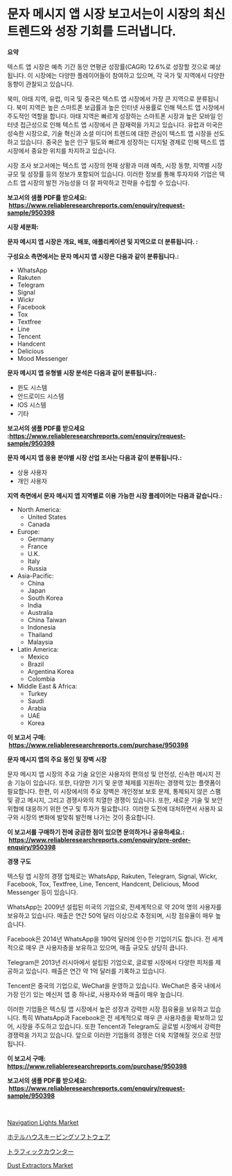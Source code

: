 <p><h1>문자 메시지 앱 시장 보고서는이 시장의 최신 트렌드와 성장 기회를 드러냅니다.</h1></p><p><strong>요약</strong></p>
<p><p>텍스트 앱 시장은 예측 기간 동안 연평균 성장률(CAGR) 12.6%로 성장할 것으로 예상됩니다. 이 시장에는 다양한 플레이어들이 참여하고 있으며, 각 국가 및 지역에서 다양한 동향이 관찰되고 있습니다.</p><p>북미, 아태 지역, 유럽, 미국 및 중국은 텍스트 앱 시장에서 가장 큰 지역으로 분류됩니다. 북미 지역은 높은 스마트폰 보급률과 높은 인터넷 사용률로 인해 텍스트 앱 시장에서 주도적인 역할을 합니다. 아태 지역은 빠르게 성장하는 스마트폰 시장과 높은 모바일 인터넷 접근성으로 인해 텍스트 앱 시장에서 큰 잠재력을 가지고 있습니다. 유럽과 미국은 성숙한 시장으로, 기술 혁신과 소셜 미디어 트렌드에 대한 관심이 텍스트 앱 시장을 선도하고 있습니다. 중국은 높은 인구 밀도와 빠르게 성장하는 디지털 경제로 인해 텍스트 앱 시장에서 중요한 위치를 차지하고 있습니다.</p><p>시장 조사 보고서에는 텍스트 앱 시장의 현재 상황과 미래 예측, 시장 동향, 지역별 시장 규모 및 성장률 등의 정보가 포함되어 있습니다. 이러한 정보를 통해 투자자와 기업은 텍스트 앱 시장의 발전 가능성을 더 잘 파악하고 전략을 수립할 수 있습니다.</p></p>
<p><strong>보고서의 샘플 PDF를 받으세요: &nbsp;<a href="https://www.reliableresearchreports.com/enquiry/request-sample/950398">https://www.reliableresearchreports.com/enquiry/request-sample/950398</a></strong></p>
<p><strong>시장 세분화:</strong></p>
<p><strong> 문자 메시지 앱 시장은 개요, 배포, 애플리케이션 및 지역으로 더 분류됩니다. :</strong></p>
<p><strong>구성요소 측면에서는 문자 메시지 앱 시장은 다음과 같이 분류됩니다.:</strong></p>
<p><ul><li>WhatsApp</li><li>Rakuten</li><li>Telegram</li><li>Signal</li><li>Wickr</li><li>Facebook</li><li>Tox</li><li>Textfree</li><li>Line</li><li>Tencent</li><li>Handcent</li><li>Delicious</li><li>Mood Messenger</li></ul></p>
<p><strong> 문자 메시지 앱 유형별 시장 분석은 다음과 같이 분류됩니다.:</strong></p>
<p><ul><li>윈도 시스템</li><li>안드로이드 시스템</li><li>IOS 시스템</li><li>기타</li></ul></p>
<p><strong>보고서의 샘플 PDF를 받으세요 :<a href="https://www.reliableresearchreports.com/enquiry/request-sample/950398">https://www.reliableresearchreports.com/enquiry/request-sample/950398</a></strong></p>
<p><strong> 문자 메시지 앱 응용 분야별 시장 산업 조사는 다음과 같이 분류됩니다.:</strong></p>
<p><ul><li>상용 사용자</li><li>개인 사용자</li></ul></p>
<p><strong>지역 측면에서 문자 메시지 앱 지역별로 이용 가능한 시장 플레이어는 다음과 같습니다.:</strong></p>
<p><ul>
    <li>
        North America:
        <ul>
            <li>United States</li>
            <li>Canada</li>
        </ul>
    </li>
    <li>
        Europe:
        <ul>
            <li>Germany</li>
            <li>France</li>
            <li>U.K.</li>
            <li>Italy</li>
            <li>Russia</li>
        </ul>
    </li>
    <li>
        Asia-Pacific:
        <ul>
            <li>China</li>
            <li>Japan</li>
            <li>South Korea</li>
            <li>India</li>
            <li>Australia</li>
            <li>China Taiwan</li>
            <li>Indonesia</li>
            <li>Thailand</li>
            <li>Malaysia</li>
        </ul>
    </li>
    <li>
        Latin America:
        <ul>
            <li>Mexico</li>
            <li>Brazil</li>
            <li>Argentina Korea</li>
            <li>Colombia</li>
        </ul>
    </li>
    <li>
        Middle East & Africa:
        <ul>
            <li>Turkey</li>
            <li>Saudi</li>
            <li>Arabia</li>
            <li>UAE</li>
            <li>Korea</li>
        </ul>
    </li>
    </ul></p>
<p><strong>이 보고서 구매: &nbsp;<a href="https://www.reliableresearchreports.com/purchase/950398">https://www.reliableresearchreports.com/purchase/950398</a></strong></p>
<p><strong>문자 메시지 앱의 주요 동인 및 장벽 시장</strong></p>
<p><p>문자 메시지 앱 시장의 주요 기술 요인은 사용자의 편의성 및 안전성, 신속한 메시지 전송 기능이 있습니다. 또한, 다양한 기기 및 운영 체제를 지원하는 경쟁력 있는 플랫폼이 필요합니다. 한편, 이 시장에서의 주요 장벽은 개인정보 보호 문제, 통제되지 않은 스팸 및 광고 메시지, 그리고 경쟁사와의 치열한 경쟁이 있습니다. 또한, 새로운 기술 및 보안 위협에 대응하기 위한 연구 및 투자가 필요합니다. 이러한 도전에 대처하면서 사용자 요구와 시장의 변화에 발맞춰 발전해 나가는 것이 중요합니다.</p></p>
<p><strong>이 보고서를 구매하기 전에 궁금한 점이 있으면 문의하거나 공유하세요.: &nbsp;<a href="https://www.reliableresearchreports.com/enquiry/pre-order-enquiry/950398">https://www.reliableresearchreports.com/enquiry/pre-order-enquiry/950398</a></strong></p>
<p><strong>경쟁 구도</strong></p>
<p><p>텍스팅 앱 시장의 경쟁 업체로는 WhatsApp, Rakuten, Telegram, Signal, Wickr, Facebook, Tox, Textfree, Line, Tencent, Handcent, Delicious, Mood Messenger 등이 있습니다. </p><p>WhatsApp는 2009년 설립된 미국의 기업으로, 전세계적으로 약 20억 명의 사용자를 보유하고 있습니다. 매출은 연간 50억 달러 이상으로 추정되며, 시장 점유율이 매우 높습니다. </p><p>Facebook은 2014년 WhatsApp을 190억 달러에 인수한 기업이기도 합니다. 전 세계적으로 매우 큰 사용자층을 보유하고 있으며, 매출 규모도 상당히 큽니다. </p><p>Telegram은 2013년 러시아에서 설립된 기업으로, 글로벌 시장에서 다양한 피처를 제공하고 있습니다. 매출은 연간 약 1억 달러를 기록하고 있습니다. </p><p>Tencent은 중국의 기업으로, WeChat을 운영하고 있습니다. WeChat은 중국 내에서 가장 인기 있는 메신저 앱 중 하나로, 사용자수와 매출이 매우 높습니다. </p><p>이러한 기업들은 텍스팅 앱 시장에서 높은 성장과 강력한 시장 점유율을 보유하고 있습니다. 특히 WhatsApp과 Facebook은 전 세계적으로 매우 큰 사용자층을 확보하고 있어, 시장을 주도하고 있습니다. 또한 Tencent과 Telegram도 글로벌 시장에서 강력한 경쟁력을 가지고 있습니다. 앞으로 이러한 기업들의 경쟁은 더욱 치열해질 것으로 전망됩니다.</p></p>
<p><strong>이 보고서 구매: &nbsp; <a href="https://www.reliableresearchreports.com/purchase/950398">https://www.reliableresearchreports.com/purchase/950398</a></strong></p>
<p><strong>보고서의 샘플 PDF를 받으세요: &nbsp;<a href="https://www.reliableresearchreports.com/enquiry/request-sample/950398">https://www.reliableresearchreports.com/enquiry/request-sample/950398</a></strong><strong></strong></p>
<p>&nbsp;</p>
<p><p><a href="https://github.com/Sinjinluong3e0awx2m195k76/Market-Research-Report-List-1/blob/main/navigation-lights-market.md">Navigation Lights Market</a></p><p><a href="https://github.com/laurenreichert/Market-Research-Report-List-1/blob/main/688139710276.md">ホテルハウスキーピングソフトウェア</a></p><p><a href="https://github.com/RodHoppe07/Market-Research-Report-List-1/blob/main/517292310277.md">トラフィックカウンター</a></p><p><a href="https://github.com/CliffMedina6/Market-Research-Report-List-4/blob/main/dust-extractors-market.md">Dust Extractors Market</a></p></p>
